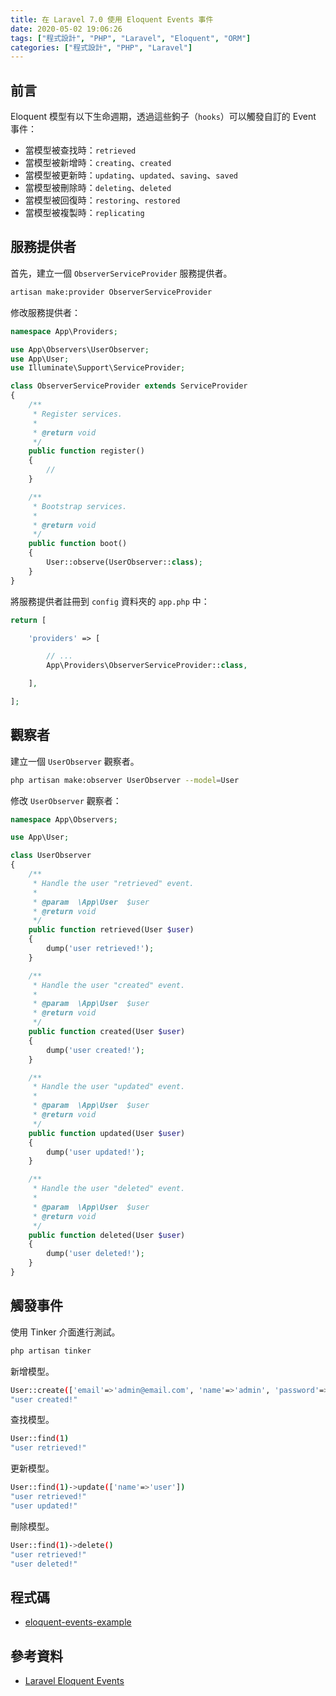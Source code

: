 ```yaml
---
title: 在 Laravel 7.0 使用 Eloquent Events 事件
date: 2020-05-02 19:06:26
tags: ["程式設計", "PHP", "Laravel", "Eloquent", "ORM"]
categories: ["程式設計", "PHP", "Laravel"]
---
```


## 前言

Eloquent 模型有以下生命週期，透過這些鉤子（`hooks`）可以觸發自訂的 Event 事件：

- 當模型被查找時：`retrieved`
- 當模型被新增時：`creating`、`created`
- 當模型被更新時：`updating`、`updated`、`saving`、`saved`
- 當模型被刪除時：`deleting`、`deleted`
- 當模型被回復時：`restoring`、`restored`
- 當模型被複製時：`replicating`

## 服務提供者

首先，建立一個 `ObserverServiceProvider` 服務提供者。

```BASH
artisan make:provider ObserverServiceProvider
```

修改服務提供者：

```PHP
namespace App\Providers;

use App\Observers\UserObserver;
use App\User;
use Illuminate\Support\ServiceProvider;

class ObserverServiceProvider extends ServiceProvider
{
    /**
     * Register services.
     *
     * @return void
     */
    public function register()
    {
        //
    }

    /**
     * Bootstrap services.
     *
     * @return void
     */
    public function boot()
    {
        User::observe(UserObserver::class);
    }
}
```

將服務提供者註冊到 `config` 資料夾的 `app.php` 中：

```PHP
return [

    'providers' => [

        // ...
        App\Providers\ObserverServiceProvider::class,

    ],

];
```

## 觀察者

建立一個 `UserObserver` 觀察者。

```BASH
php artisan make:observer UserObserver --model=User
```

修改 `UserObserver` 觀察者：

```PHP
namespace App\Observers;

use App\User;

class UserObserver
{
    /**
     * Handle the user "retrieved" event.
     *
     * @param  \App\User  $user
     * @return void
     */
    public function retrieved(User $user)
    {
        dump('user retrieved!');
    }

    /**
     * Handle the user "created" event.
     *
     * @param  \App\User  $user
     * @return void
     */
    public function created(User $user)
    {
        dump('user created!');
    }

    /**
     * Handle the user "updated" event.
     *
     * @param  \App\User  $user
     * @return void
     */
    public function updated(User $user)
    {
        dump('user updated!');
    }

    /**
     * Handle the user "deleted" event.
     *
     * @param  \App\User  $user
     * @return void
     */
    public function deleted(User $user)
    {
        dump('user deleted!');
    }
}
```

## 觸發事件

使用 Tinker 介面進行測試。

```BASH
php artisan tinker
```

新增模型。

```BASH
User::create(['email'=>'admin@email.com', 'name'=>'admin', 'password'=>'password'])
"user created!"
```

查找模型。

```BASH
User::find(1)
"user retrieved!"
```

更新模型。

```BASH
User::find(1)->update(['name'=>'user'])
"user retrieved!"
"user updated!"
```

刪除模型。

```BASH
User::find(1)->delete()
"user retrieved!"
"user deleted!"
```

## 程式碼

- [eloquent-events-example](https://github.com/memochou1993/eloquent-events-example)

## 參考資料

- [Laravel Eloquent Events](https://laravel.com/docs/master/eloquent#events)
